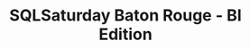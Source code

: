 ---
state: LA
region: BatonRouge
title: SQLSaturday Baton Rouge - BI Edition
event_url: https://www.sqlsaturday.com/929/eventhome.aspx
start_date: 2020-03-07
start_date: 2020-03-07
cost: free, optional $10 lunch fee
topics: [ python, tableau, powerbi, analytics, mssql, dataai, azure, cloud ]
---